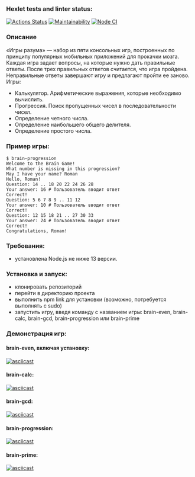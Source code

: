 ### Hexlet tests and linter status:

[![Actions Status](https://github.com/aranida14/backend-project-lvl1/workflows/hexlet-check/badge.svg)](https://github.com/aranida14/backend-project-lvl1/actions)
[![Maintainability](https://api.codeclimate.com/v1/badges/607dfc81715d1d782fd8/maintainability)](https://codeclimate.com/github/aranida14/backend-project-lvl1/maintainability)
[![Node CI](https://github.com/aranida14/backend-project-lvl1/actions/workflows/nodejs.yml/badge.svg)](https://github.com/aranida14/backend-project-lvl1/actions/workflows/nodejs.yml)

### Описание
«Игры разума» — набор из пяти консольных игр, построенных по принципу популярных мобильных приложений для прокачки мозга. Каждая игра задает вопросы, на которые нужно дать правильные ответы. После трех правильных ответов считается, что игра пройдена. Неправильные ответы завершают игру и предлагают пройти ее заново. Игры:

- Калькулятор. Арифметические выражения, которые необходимо вычислить.
- Прогрессия. Поиск пропущенных чисел в последовательности чисел.
- Определение четного числа.
- Определение наибольшего общего делителя.
- Определение простого числа.

### Пример игры:
```
$ brain-progression
Welcome to the Brain Game!
What number is missing in this progression?
May I have your name? Roman
Hello, Roman!
Question: 14 .. 18 20 22 24 26 28
Your answer: 16 # Пользователь вводит ответ
Correct!
Question: 5 6 7 8 9 .. 11 12
Your answer: 10 # Пользователь вводит ответ
Correct!
Question: 12 15 18 21 .. 27 30 33
Your answer: 24 # Пользователь вводит ответ
Correct!
Congratulations, Roman!
```
### Требования: 
- установлена Node.js не ниже 13 версии.

### Установка и запуск:
- клонировать репозиторий
- перейти в директорию проекта
- выполнить npm link для установки (возможно, потребуется выполнять с sudo)
- запустить игру, введя команду с названием игры: brain-even, brain-calc, brain-gcd, brain-progression или brain-prime

### Демонстрация игр:

#### brain-even, включая установку:

[![asciicast](https://asciinema.org/a/3yM5ygFRFOqaKHoFmuycKkNh8.svg)](https://asciinema.org/a/3yM5ygFRFOqaKHoFmuycKkNh8)

#### brain-calc:

[![asciicast](https://asciinema.org/a/8Xd3AHvRXc4KEsGNTRqFs9AKI.svg)](https://asciinema.org/a/8Xd3AHvRXc4KEsGNTRqFs9AKI)

#### brain-gcd:

[![asciicast](https://asciinema.org/a/DqLg7YYIPiMAxCXVlbc5Ndruf.svg)](https://asciinema.org/a/DqLg7YYIPiMAxCXVlbc5Ndruf)

#### brain-progression:

[![asciicast](https://asciinema.org/a/XUnlGCDs7We6AptQ71bkBQpNZ.svg)](https://asciinema.org/a/XUnlGCDs7We6AptQ71bkBQpNZ)

#### brain-prime:

[![asciicast](https://asciinema.org/a/mBRhgtVAupQ3KA1IldQ3vZCa5.svg)](https://asciinema.org/a/mBRhgtVAupQ3KA1IldQ3vZCa5)
